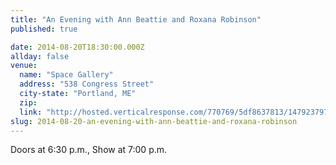 ```yaml
---
title: "An Evening with Ann Beattie and Roxana Robinson"
published: true

date: 2014-08-20T18:30:00.000Z
allday: false
venue: 
  name: "Space Gallery"
  address: "538 Congress Street"
  city-state: "Portland, ME"
  zip:
  link: "http://hosted.verticalresponse.com/770769/5df8637813/1479237975/4004c4bc7b/"
slug: 2014-08-20-an-evening-with-ann-beattie-and-roxana-robinson
---
```

Doors at 6:30 p.m., Show at 7:00 p.m.

